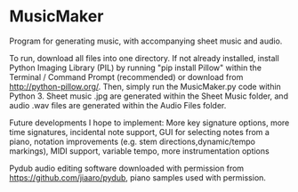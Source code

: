 # MusicMaker
Program for generating music, with accompanying sheet music and audio.

To run, download all files into one directory. If not already installed, install Python Imaging Library (PIL) by running "pip install Pillow" within the Terminal / Command Prompt (recommended) or download from http://python-pillow.org/. Then, simply run the MusicMaker.py code within Python 3. Sheet music .jpg are generated within the Sheet Music folder, and audio .wav files are generated within the Audio Files folder.

Future developments I hope to implement: More key signature options, more time signatures, incidental note support, GUI for selecting notes from a piano, notation improvements (e.g. stem directions,dynamic/tempo markings), MIDI support, variable tempo, more instrumentation options

Pydub audio editing software downloaded with permission from https://github.com/jiaaro/pydub, piano samples used with permission.


